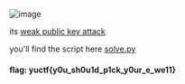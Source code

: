 ![image](https://user-images.githubusercontent.com/95076839/190161853-80497cb9-e5d1-4fc6-897f-d0a6d1fb4503.png)

its <a href="https://www.johndcook.com/blog/2019/03/06/rsa-exponent-3/">weak public key attack</a>

you'll find the script here <a href="">solve.py</a>

#### flag: yuctf{y0u_sh0u1d_p1ck_y0ur_e_we11}
